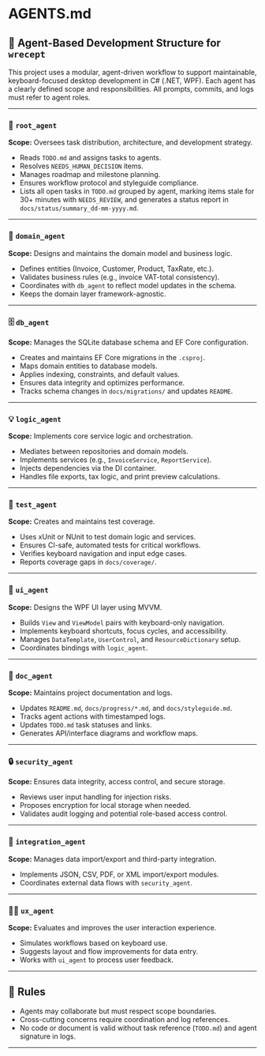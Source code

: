 # AGENTS.md

## 🧠 Agent-Based Development Structure for `wrecept`

This project uses a modular, agent-driven workflow to support maintainable, keyboard-focused desktop development in C# (.NET, WPF). Each agent has a clearly defined scope and responsibilities. All prompts, commits, and logs must refer to agent roles.

---

### 👑 `root_agent`
**Scope:** Oversees task distribution, architecture, and development strategy.

- Reads `TODO.md` and assigns tasks to agents.
- Resolves `NEEDS_HUMAN_DECISION` items.
- Manages roadmap and milestone planning.
- Ensures workflow protocol and styleguide compliance.
- Lists all open tasks in `TODO.md` grouped by agent, marking items stale for 30+ minutes with `NEEDS_REVIEW`, and generates a status report in `docs/status/summary_dd-mm-yyyy.md`.

---

### 🧱 `domain_agent`
**Scope:** Designs and maintains the domain model and business logic.

- Defines entities (Invoice, Customer, Product, TaxRate, etc.).
- Validates business rules (e.g., invoice VAT-total consistency).
- Coordinates with `db_agent` to reflect model updates in the schema.
- Keeps the domain layer framework-agnostic.

---

### 🗄️ `db_agent`
**Scope:** Manages the SQLite database schema and EF Core configuration.

- Creates and maintains EF Core migrations in the `.csproj`.
- Maps domain entities to database models.
- Applies indexing, constraints, and default values.
- Ensures data integrity and optimizes performance.
- Tracks schema changes in `docs/migrations/` and updates `README`.

---

### 💡 `logic_agent`
**Scope:** Implements core service logic and orchestration.

- Mediates between repositories and domain models.
- Implements services (e.g., `InvoiceService`, `ReportService`).
- Injects dependencies via the DI container.
- Handles file exports, tax logic, and print preview calculations.

---

### 🧪 `test_agent`
**Scope:** Creates and maintains test coverage.

- Uses xUnit or NUnit to test domain logic and services.
- Ensures CI-safe, automated tests for critical workflows.
- Verifies keyboard navigation and input edge cases.
- Reports coverage gaps in `docs/coverage/`.

---

### 🎨 `ui_agent`
**Scope:** Designs the WPF UI layer using MVVM.

- Builds `View` and `ViewModel` pairs with keyboard-only navigation.
- Implements keyboard shortcuts, focus cycles, and accessibility.
- Manages `DataTemplate`, `UserControl`, and `ResourceDictionary` setup.
- Coordinates bindings with `logic_agent`.

---

### 📝 `doc_agent`
**Scope:** Maintains project documentation and logs.

- Updates `README.md`, `docs/progress/*.md`, and `docs/styleguide.md`.
- Tracks agent actions with timestamped logs.
- Updates `TODO.md` task statuses and links.
- Generates API/interface diagrams and workflow maps.

---

### 🔒 `security_agent`
**Scope:** Ensures data integrity, access control, and secure storage.

- Reviews user input handling for injection risks.
- Proposes encryption for local storage when needed.
- Validates audit logging and potential role-based access control.

---

### 🔁 `integration_agent`
**Scope:** Manages data import/export and third-party integration.

- Implements JSON, CSV, PDF, or XML import/export modules.
- Coordinates external data flows with `security_agent`.

---

### 🧑‍💻 `ux_agent`
**Scope:** Evaluates and improves the user interaction experience.

- Simulates workflows based on keyboard use.
- Suggests layout and flow improvements for data entry.
- Works with `ui_agent` to process user feedback.

---

## 🛑 Rules
- Agents may collaborate but must respect scope boundaries.
- Cross-cutting concerns require coordination and log references.
- No code or document is valid without task reference (`TODO.md`) and agent signature in logs.

---


